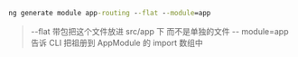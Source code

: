 ```cmd
ng generate module app-routing --flat --module=app
```

> --flat 带包把这个文件放进 src/app 下 而不是单独的文件
> -- module=app 告诉 CLI 把祖册到 AppModule 的 import 数组中
